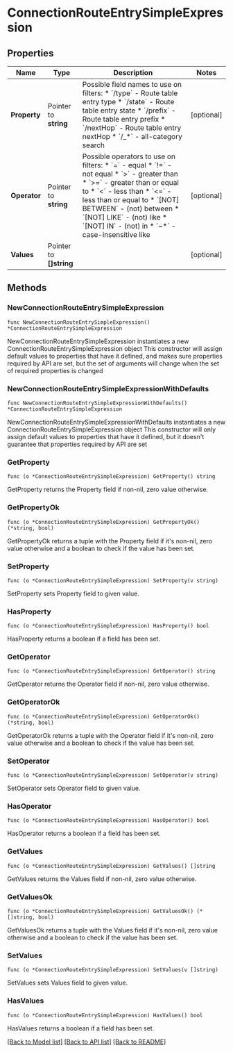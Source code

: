 # ConnectionRouteEntrySimpleExpression

## Properties

Name | Type | Description | Notes
------------ | ------------- | ------------- | -------------
**Property** | Pointer to **string** | Possible field names to use on filters:  * &#x60;/type&#x60; - Route table entry type  * &#x60;/state&#x60; - Route table entry state  * &#x60;/prefix&#x60; - Route table entry prefix  * &#x60;/nextHop&#x60; - Route table entry nextHop  * &#x60;/_*&#x60; - all-category search  | [optional] 
**Operator** | Pointer to **string** | Possible operators to use on filters:  * &#x60;&#x3D;&#x60; - equal  * &#x60;!&#x3D;&#x60; - not equal  * &#x60;&gt;&#x60; - greater than  * &#x60;&gt;&#x3D;&#x60; - greater than or equal to  * &#x60;&lt;&#x60; - less than  * &#x60;&lt;&#x3D;&#x60; - less than or equal to  * &#x60;[NOT] BETWEEN&#x60; - (not) between  * &#x60;[NOT] LIKE&#x60; - (not) like  * &#x60;[NOT] IN&#x60; - (not) in  * &#x60;~*&#x60; - case-insensitive like  | [optional] 
**Values** | Pointer to **[]string** |  | [optional] 

## Methods

### NewConnectionRouteEntrySimpleExpression

`func NewConnectionRouteEntrySimpleExpression() *ConnectionRouteEntrySimpleExpression`

NewConnectionRouteEntrySimpleExpression instantiates a new ConnectionRouteEntrySimpleExpression object
This constructor will assign default values to properties that have it defined,
and makes sure properties required by API are set, but the set of arguments
will change when the set of required properties is changed

### NewConnectionRouteEntrySimpleExpressionWithDefaults

`func NewConnectionRouteEntrySimpleExpressionWithDefaults() *ConnectionRouteEntrySimpleExpression`

NewConnectionRouteEntrySimpleExpressionWithDefaults instantiates a new ConnectionRouteEntrySimpleExpression object
This constructor will only assign default values to properties that have it defined,
but it doesn't guarantee that properties required by API are set

### GetProperty

`func (o *ConnectionRouteEntrySimpleExpression) GetProperty() string`

GetProperty returns the Property field if non-nil, zero value otherwise.

### GetPropertyOk

`func (o *ConnectionRouteEntrySimpleExpression) GetPropertyOk() (*string, bool)`

GetPropertyOk returns a tuple with the Property field if it's non-nil, zero value otherwise
and a boolean to check if the value has been set.

### SetProperty

`func (o *ConnectionRouteEntrySimpleExpression) SetProperty(v string)`

SetProperty sets Property field to given value.

### HasProperty

`func (o *ConnectionRouteEntrySimpleExpression) HasProperty() bool`

HasProperty returns a boolean if a field has been set.

### GetOperator

`func (o *ConnectionRouteEntrySimpleExpression) GetOperator() string`

GetOperator returns the Operator field if non-nil, zero value otherwise.

### GetOperatorOk

`func (o *ConnectionRouteEntrySimpleExpression) GetOperatorOk() (*string, bool)`

GetOperatorOk returns a tuple with the Operator field if it's non-nil, zero value otherwise
and a boolean to check if the value has been set.

### SetOperator

`func (o *ConnectionRouteEntrySimpleExpression) SetOperator(v string)`

SetOperator sets Operator field to given value.

### HasOperator

`func (o *ConnectionRouteEntrySimpleExpression) HasOperator() bool`

HasOperator returns a boolean if a field has been set.

### GetValues

`func (o *ConnectionRouteEntrySimpleExpression) GetValues() []string`

GetValues returns the Values field if non-nil, zero value otherwise.

### GetValuesOk

`func (o *ConnectionRouteEntrySimpleExpression) GetValuesOk() (*[]string, bool)`

GetValuesOk returns a tuple with the Values field if it's non-nil, zero value otherwise
and a boolean to check if the value has been set.

### SetValues

`func (o *ConnectionRouteEntrySimpleExpression) SetValues(v []string)`

SetValues sets Values field to given value.

### HasValues

`func (o *ConnectionRouteEntrySimpleExpression) HasValues() bool`

HasValues returns a boolean if a field has been set.


[[Back to Model list]](../README.md#documentation-for-models) [[Back to API list]](../README.md#documentation-for-api-endpoints) [[Back to README]](../README.md)



